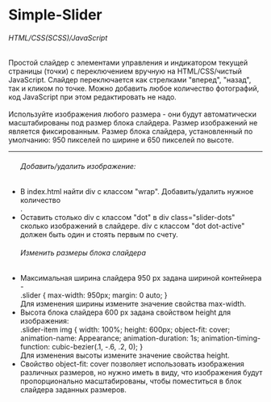 # Simple-Slider

<h6>HTML/CSS(SCSS)/JavaScript</h6>

Простой слайдер с элементами управления и индикатором текущей страницы (точки) с переключением вручную на HTML/CSS/чистый JavaScript.
Слайдер переключается как стрелками "вперед", "назад", так и кликом по точке.
Можно добавить любое количество фотографий, код JavaScript при этом редактировать не надо.<br><br>
Используйте изображения любого размера - они будут автоматически масштабированы под размер блока слайдера. Размер изображений не является фиксированным.
Размер блока слайдера, установленный по умолчанию: 950 пикселей по ширине и 650 пикселей по высоте. 
<hr>
<ul><h6>Добавить/удалить изображение:</h6>
  <li>В index.html найти div с классом "wrap". Добавить/удалить нужное количество <div class="slider-item">.</li>
  <li>Оставить столько div с классом "dot" в div class="slider-dots" сколько изображений в слайдере. div с классом "dot dot-active" должен быть один и стоять первым по счету.</li>
</ul>
<ul><h6>Изменить размеры блока слайдера</h6>
  <li>Максимальная ширина слайдера 950 px задана шириной контейнера - <br>
    .slider {
	    max-width: 950px;
	    margin: 0 auto;
    } <br>
   Для изменения ширины измените значение свойства max-width.
  </li>
  <li>Высота блока слайдера 600 px задана свойством height для изображения: <br>
    .slider-item img {
      width: 100%;
      height: 600px;
      object-fit: cover;
      animation-name: Appearance;
      animation-duration: 1s;
      animation-timing-function: cubic-bezier(.1, -.6, .2, 0);
    } <br>
  Для изменения высоты измените значение свойства height.
  </li>
  <li>Свойство object-fit: cover позволяет использовать изображения различных размеров, но нужно иметь в виду, что изображения будут пропорционально масштабированы, чтобы поместиться в блок слайдера заданных размеров.</li>
</ul>
